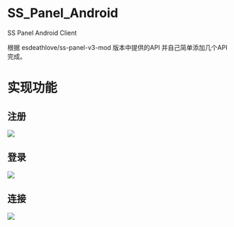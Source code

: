 # SS_Panel_Android
SS Panel Android Client

根据 esdeathlove/ss-panel-v3-mod 版本中提供的API 并自己简单添加几个API 完成。

# 实现功能

## 注册

![](http://ww1.sinaimg.cn/large/006tNbRwgy1ffkp5nb01mj30u01hc77q.jpg)

## 登录

![](http://ww2.sinaimg.cn/large/006tNbRwgy1ffkp6mydrlj30u01hcwfh.jpg)

## 连接

![](http://ww3.sinaimg.cn/large/006tNbRwgy1ffkp73gluxj30u01hctd2.jpg)
